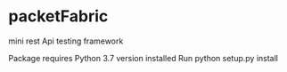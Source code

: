 # packetFabric
mini rest Api testing framework

Package requires Python 3.7 version installed
Run python setup.py install
